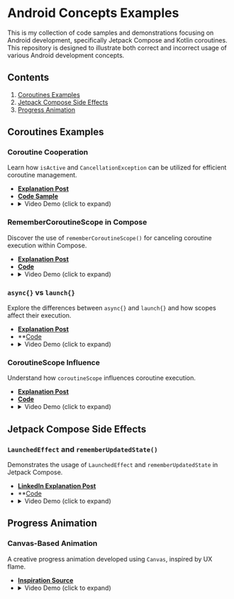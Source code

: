 
# Android Concepts Examples

This is my collection of  code samples and demonstrations focusing on Android development, specifically Jetpack Compose and Kotlin coroutines. This repository is designed to illustrate both correct and incorrect usage of various Android development concepts.

## Contents
1. [Coroutines Examples](#coroutines-examples)
2. [Jetpack Compose Side Effects](#jetpack-compose-side-effects)
3. [Progress Animation](#progress-animation)

## Coroutines Examples

### Coroutine Cooperation
Learn how `isActive` and `CancellationException` can be utilized for efficient coroutine management.
- **[Explanation Post](https://www.nickmirosh.com/post/do-you-know-what-coroutines-are-cooperative-means)**
- **[Code Sample](https://github.com/nsmirosh/Android-concepts-examples/blob/main/app/src/main/java/nick/mirosh/androidsamples/ui/coroutines/cooperative_coroutine/CooperativeCancellationScreen.kt)**
- <details><summary>Video Demo (click to expand)</summary> https://github.com/nsmirosh/Android-concepts-examples/assets/5850601/c242ef98-5d7a-4903-8640-50f06afc4e33 </details>

### RememberCoroutineScope in Compose
Discover the use of `rememberCoroutineScope()` for canceling coroutine execution within Compose.
- **[Explanation Post](https://www.nickmirosh.com/post/are-you-using-coroutines-inside-your-composables-make-sure-to-use-remembercoroutinescope)**
- **[Code](https://github.com/nsmirosh/Android-concepts-examples/blob/main/app/src/main/java/nick/mirosh/androidsamples/ui/coroutines/remember_coroutine_scope/RememberCoroutineScope.kt)**
- <details><summary>Video Demo (click to expand)</summary>![Remember Coroutine Scope Video](https://github.com/nsmirosh/MyAndroidSamples/assets/5850601/5d0a9793-a5e3-40be-9ed7-70e1682c496f)</details>

### `async{}` vs `launch{}`
Explore the differences between `async{}` and `launch{}` and how scopes affect their execution.
- **[Explanation Post](https://www.nickmirosh.com/post/do-you-know-how-scopes-work-in-coroutines)**
- **[Code](https://github.com/nsmirosh/Android-concepts-examples/blob/main/app/src/main/java/nick/mirosh/androidsamples/ui/coroutines/async/AsyncComparisonScreen.kt)
- <details><summary>Video Demo (click to expand)</summary>![Async vs Launch Video](https://github.com/nsmirosh/MyAndroidSamples/assets/5850601/01b10316-f5e5-4b9c-bc40-959d94ef5b9d)</details>

### CoroutineScope Influence
Understand how `coroutineScope` influences coroutine execution.
- **[Explanation Post](https://www.nickmirosh.com/post/do-you-know-how-coroutinescope-works-in-coroutines)**
- **[Code](https://github.com/nsmirosh/Android-concepts-examples/blob/main/app/src/main/java/nick/mirosh/androidsamples/ui/coroutines/coroutine_scope/CoroutineScopeScreen.kt)**
- <details><summary>Video Demo (click to expand)</summary>![Coroutine Scope Influence Video](https://github.com/nsmirosh/Android-concepts-examples/assets/5850601/a54319e4-3961-4985-8437-483f7b775e48)</details>


## Jetpack Compose Side Effects

### `LaunchedEffect` and `rememberUpdatedState()`
Demonstrates the usage of `LaunchedEffect` and `rememberUpdatedState` in Jetpack Compose.
- **[LinkedIn Explanation Post](https://www.linkedin.com/posts/nikolay-miroshnychenko-5838a25a_jetpackcompose-androiddevelopment-programming-activity-7118646129650528256-DtO1?utm_source=share&utm_medium=member_desktop)**
- **[Code](https://github.com/nsmirosh/Android-concepts-examples/blob/main/app/src/main/java/nick/mirosh/androidsamples/ui/side_effects/LaunchedEffectScreen.kt)
- <details><summary>Video Demo (click to expand)</summary>![LaunchedEffect and rememberUpdatedState Video](https://github.com/nsmirosh/MyAndroidSamples/assets/5850601/a818c0d9-0d31-47be-afd6-778ad2272aaa)</details>

## Progress Animation 

### Canvas-Based Animation
A creative progress animation developed using `Canvas`, inspired by UX flame.
- **[Inspiration Source](https://www.youtube.com/watch?v=LbktxnviLKI&ab_channel=UXFLAME)**
- <details><summary>Video Demo (click to expand)</summary>![Canvas-based Animation Video](https://github.com/nsmirosh/MyAndroidSamples/assets/5850601/44ec954c-cb32-4026-bd01-7b5e1521b7ae)</details>
